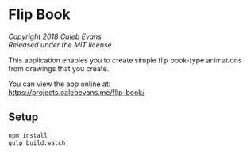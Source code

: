 # Flip Book

*Copyright 2018 Caleb Evans*  
*Released under the MIT license*

This application enables you to create simple flip book-type animations from
drawings that you create.

You can view the app online at:  
https://projects.calebevans.me/flip-book/

## Setup

```bash
npm install
gulp build:watch
```
